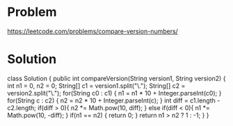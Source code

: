 # Problem
https://leetcode.com/problems/compare-version-numbers/

# Solution
class Solution {
    public int compareVersion(String version1, String version2) {
        int n1 = 0, n2 = 0;
        String[] c1 = version1.split("\\.");
        String[] c2 = version2.split("\\.");
        for(String c0 : c1) {
            n1 = n1 * 10 + Integer.parseInt(c0);
        }
        for(String c : c2) {
            n2 = n2 * 10 + Integer.parseInt(c);
        }
        int diff = c1.length - c2.length;
        if(diff > 0){
            n2 *= Math.pow(10, diff);
        }
        else if(diff < 0){
            n1 *= Math.pow(10, -diff);
        }
        if(n1 == n2) {
            return 0;
        }
        return n1 > n2 ? 1 : -1;
    }
}
